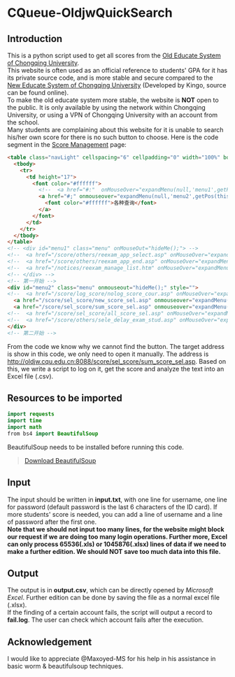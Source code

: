 # CQueue-OldjwQuickSearch

## Introduction
This is a python script used to get all scores from the [Old Educate System of Chongqing University](http://oldjw.cqu.edu.cn:8088).<br>
This website is often used as an official reference to students' GPA for it has its private source code, and is more stable and secure compared to the [New Educate System of Chongqing University](http://jxgl.cqu.edu.cn/) (Developed by Kingo, source can be found online).<br>
To make the old educate system more stable, the website is **NOT** open to the public. It is only available by using the network within Chongqing University, or using a VPN of Chongqing University with an account from the school.<br>
Many students are complaining about this website for it is unable to search his/her own score for there is no such button to choose. Here is the code segment in the [Score Management](http://oldjw.cqu.edu.cn:8088/score_zpy/index.asp) page:
```html
<table class="navLight" cellspacing="6" cellpadding="0" width="100%" border="0" style="background-color: #0082C6">
  <tbody>
    <tr>
      <td height="17">
        <font color="#ffffff">
          <!--  <a href="#:"  onMouseOver="expandMenu(null,'menu1',getPos(this,'Left'),getPos(this,'Top')+this.offsetHeight);" onmouseout="hideMe();" class="a" ><FONT color=#ffffff>重修考试</font></a> -->
          <a href="#;" onmouseover="expandMenu(null,'menu2',getPos(this,'Left'),getPos(this,'Top')+this.offsetHeight);" onmouseout="hideMe();" class="a">
            <font color="#ffffff">各种查询</font>
          </a>
        </font>
      </td>
    </tr>
  </tbody>
</table>
<!-- <div id="menu1" class="menu" onMouseOut="hideMe();"> -->
<!--  <a href="/score/others/reexam_app_select.asp" onMouseOver="expandMenu('menu1');">重修考试查询</a><br> -->
<!--  <a href="/score/others/reexam_app_end.asp" onMouseOver="expandMenu('menu1');">重修考试报名</a><br>  -->
<!--  <a href="/notices/reexam_manage_list.htm" onMouseOver="expandMenu('menu1');">查重考安排表</a><br> -->
<!-- </div> -->
<!-- 第一开始 -->
<div id="menu2" class="menu" onmouseout="hideMe();" style="">
<!--  <a href="/score/log_score/nolog_score_cour.asp" onMouseOver="expandMenu('menu2');">未提交成绩的课程</a><br> -->
  <a href="/score/sel_score/new_score_sel.asp" onmouseover="expandMenu('menu2');">学生最新成绩查询</a><br> 
  <a href="/score/sel_score/sum_score_sel.asp" onmouseover="expandMenu('menu2');">学生总成绩查询</a><br>
<!--  <a href="/score/sel_score/all_score_sel.asp" onMouseOver="expandMenu('menu2');">历史成绩记录查询</a><br> -->
<!--  <a href="/score/others/sele_delay_exam_stud.asp" onMouseOver="expandMenu('menu2');">学生缓考查询</a><br> -->
</div>
<!-- 第二开始 -->
```
From the code we know why we cannot find the button. The target address is show in this code, we only need to open it manually. The address is http://oldjw.cqu.edu.cn:8088/score/sel_score/sum_score_sel.asp. Based on this, we write a script to log on it, get the score and analyze the text into an Excel file (.csv). 

## Resources to be imported
```Java
import requests
import time
import math
from bs4 import BeautifulSoup
```

BeautifulSoup needs to be installed before running this code.<br>
> [Download BeautifulSoup](https://www.crummy.com/software/BeautifulSoup/bs4/download/4.6/)<br>

## Input
The input should be written in **input.txt**, with one line for username, one line for password (default password is the last 6 characters of the ID card). If more students' score is needed, you can add a line of username and a line of password after the first one. <br>
**Note that we should not input too many lines, for the website might block our request if we are doing too many login operations. Further more, Excel can only process 65536(.xls) or 1045876(.xlsx) lines of data if we need to make a further edition. We should NOT save too much data into this file.**

## Output
The output is in **output.csv**, which can be directly opened by *Microsoft Excel*. Further edition can be done by saving the file as a normal excel file (.xlsx).<br>
If the finding of a certain account fails, the script will output a record to **fail.log**. The user can check which account fails after the execution.

## Acknowledgement
I would like to appreciate @Maxoyed-MS for his help in his assistance in basic worm & beautifulsoup techniques.
